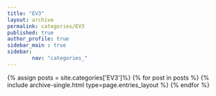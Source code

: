 ```yaml
---
title: "EV3"
layout: archive
permalink: categories/EV3
published: true
author_profile: true
sidebar_main : true
sidebar:
        nav: "categories_"
---
```


{% assign posts = site.categories['EV3']%}
{% for post in posts %}
  {% include archive-single.html type=page.entries_layout %}
{% endfor %}